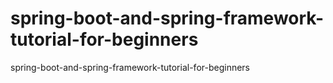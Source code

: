 # spring-boot-and-spring-framework-tutorial-for-beginners
spring-boot-and-spring-framework-tutorial-for-beginners
